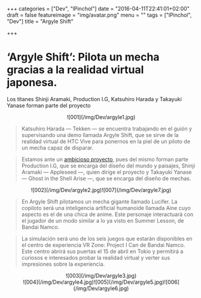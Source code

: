 +++
categories = ["Dev", "lPinchol"]
date = "2016-04-11T22:41:01+02:00"
draft = false
featureimage = "img/avatar.png"
menu = ""
tags = ["lPinchol", "Dev"]
title = "Argyle Shift"

+++

# ‘Argyle Shift’: Pilota un mecha gracias a la realidad virtual japonesa.

Los titanes Shinji Aramaki, Production I.G, Katsuhiro Harada y Takayuki Yanase forman parte del proyecto

<center>![001](/img/Dev/argyle1.jpg)</center>

> Katsuhiro Harada — Tekken — se encuentra trabajando en el guión y supervisando una demo llamada Argyle Shift, que se sirve de la realidad virtual de HTC Vive para ponernos en la piel de un piloto de un mecha capaz de disparar.

> Estamos ante un [ambicioso proyecto][1], pues del mismo forman parte Production I.G, que se encarga del diseño del mundo y paisajes, Shinji Aramaki — Appleseed —, quien dirige el proyecto y Takayuki Yanase — Ghost in the Shell Arise —, que se encarga del diseño de mechas.

<center>![002](/img/Dev/argyle2.jpg)![007](/img/Dev/argyle7.jpg)</center>

> En Argyle Shift pilotamos un mecha gigante llamado Lucifer. La copiloto será una inteligencia artificial humanoide llamada Aine cuyo aspecto es el de una chica de anime. Este personaje interactuará con el jugador de un modo similar a lo ya visto en Summer Lesson, de Bandai Namco.

> La simulación será uno de los seis juegos que estarán disponibles en el centro de experiencia VR Zone: Project I Can de Bandai Namco. Este centro abrirá sus puertas el 15 de abril en Tokio y permitirá a curiosos e interesados probar la realidad virtual y verter sus impresiones sobre la experiencia.

<center>![003](/img/Dev/argyle3.jpg)</center>

<center>![004](/img/Dev/argyle4.jpg)![005](/img/Dev/argyle5.jpg)![006](/img/Dev/argyle6.jpg)</center>


[1]: http://www.inside-games.jp/article/2016/04/11/97718.html "ambicioso proyecto"